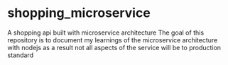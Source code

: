 # shopping_microservice
A shopping api built with microservice architecture
The goal of this repository is to document my learnings of the microservice architecture with nodejs as a result not all aspects of the service will be to production standard
